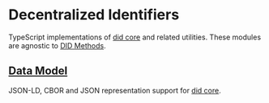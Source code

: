 # Decentralized Identifiers

TypeScript implementations of [did core](https://www.w3.org/TR/did-core/) and related utilities. These modules are agnostic to [DID Methods](https://www.w3.org/TR/did-core/#dfn-did-methods).

## [Data Model](https://github.com/transmute-industries/did-core/tree/master/packages/data-model)

JSON-LD, CBOR and JSON representation support for [did core](https://www.w3.org/TR/did-core/).

